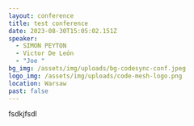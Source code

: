 ```yaml
---
layout: conference
title: test conference
date: 2023-08-30T15:05:02.151Z
speaker:
  - SIMON PEYTON
  - Victor De León
  - "Joe "
bg_img: /assets/img/uploads/bg-codesync-conf.jpeg
logo_img: /assets/img/uploads/code-mesh-logo.png
location: Warsaw
past: false
---
```

fsdkjfsdl